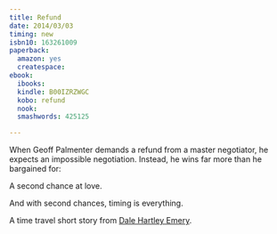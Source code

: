```yaml
---
title: Refund
date: 2014/03/03
timing: new
isbn10: 163261009
paperback:
  amazon: yes
  createspace: 
ebook:
  ibooks: 
  kindle: B00IZRZWGC
  kobo: refund
  nook: 
  smashwords: 425125

---
```


When Geoff Palmenter demands a refund from a master negotiator,
he expects an impossible negotiation.
Instead,
he wins far more than he bargained for: 

A second chance at love. 

And with second chances, timing is everything. 

A time travel short story from
[Dale Hartley Emery](http://dalehartleyemery.com/).

